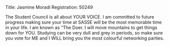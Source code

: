 Title: Jasmine Moradi
Registration: 50249

The Student Council is all about YOUR VOICE. I am committed to future progress making sure your time at SASSE will be the most memorable time in your life. I am known as “The Doer. I will move mountains to get things down for YOU. Studying can be very dull and grey in periods, so make sure you vote for ME and I WILL bring you the most colourful networking parties.
